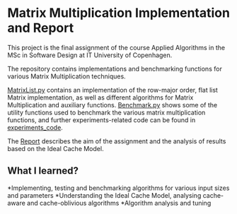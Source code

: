 # Matrix Multiplication Implementation and Report

This project is the final assignment of the course Applied Algorithms in the MSc in Software Design at IT University of Copenhagen.

The repository contains implementations and benchmarking functions for various Matrix Multiplication techniques. 

[MatrixList.py](MatrixList.py) contains an implementation of the row-major order, flat list Matrix implementation, 
as well as different algorithms for Matrix Multiplication and auxiliary functions. [Benchmark.py](Benchmark.py) shows some of the utility functions used to benchmark the various matrix multiplication functions, and further experiments-related code can be found in [experiments_code](experiments_code).

The [Report](applied_algorithms_final_project_daniel_johannes.pdf) describes the aim of the assignment and the
analysis of results based on the Ideal Cache Model. 

## What I learned?

*Implementing, testing and benchmarking algorithms for various input sizes and parameters
*Understanding the Ideal Cache Model, analysing cache-aware and cache-oblivious algorithms
*Algorithm analysis and tuning






